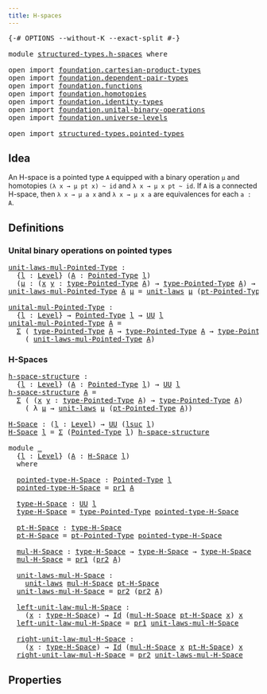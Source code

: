 ```yaml
---
title: H-spaces
---
```


<pre class="Agda"><a id="34" class="Symbol">{-#</a> <a id="38" class="Keyword">OPTIONS</a> <a id="46" class="Pragma">--without-K</a> <a id="58" class="Pragma">--exact-split</a> <a id="72" class="Symbol">#-}</a>

<a id="77" class="Keyword">module</a> <a id="84" href="structured-types.h-spaces.html" class="Module">structured-types.h-spaces</a> <a id="110" class="Keyword">where</a>

<a id="117" class="Keyword">open</a> <a id="122" class="Keyword">import</a> <a id="129" href="foundation.cartesian-product-types.html" class="Module">foundation.cartesian-product-types</a>
<a id="164" class="Keyword">open</a> <a id="169" class="Keyword">import</a> <a id="176" href="foundation.dependent-pair-types.html" class="Module">foundation.dependent-pair-types</a>
<a id="208" class="Keyword">open</a> <a id="213" class="Keyword">import</a> <a id="220" href="foundation.functions.html" class="Module">foundation.functions</a>
<a id="241" class="Keyword">open</a> <a id="246" class="Keyword">import</a> <a id="253" href="foundation.homotopies.html" class="Module">foundation.homotopies</a>
<a id="275" class="Keyword">open</a> <a id="280" class="Keyword">import</a> <a id="287" href="foundation.identity-types.html" class="Module">foundation.identity-types</a>
<a id="313" class="Keyword">open</a> <a id="318" class="Keyword">import</a> <a id="325" href="foundation.unital-binary-operations.html" class="Module">foundation.unital-binary-operations</a>
<a id="361" class="Keyword">open</a> <a id="366" class="Keyword">import</a> <a id="373" href="foundation.universe-levels.html" class="Module">foundation.universe-levels</a>

<a id="401" class="Keyword">open</a> <a id="406" class="Keyword">import</a> <a id="413" href="structured-types.pointed-types.html" class="Module">structured-types.pointed-types</a>
</pre>
## Idea

An H-space is a pointed type `A` equipped with a binary operation `μ` and homotopies `(λ x → μ pt x) ~ id` and `λ x → μ x pt ~ id`. If `A` is a connected H-space, then `λ x → μ a x` and `λ x → μ x a` are equivalences for each `a : A`.

## Definitions

### Unital binary operations on pointed types

<pre class="Agda"><a id="unit-laws-mul-Pointed-Type"></a><a id="765" href="structured-types.h-spaces.html#765" class="Function">unit-laws-mul-Pointed-Type</a> <a id="792" class="Symbol">:</a>
  <a id="796" class="Symbol">{</a><a id="797" href="structured-types.h-spaces.html#797" class="Bound">l</a> <a id="799" class="Symbol">:</a> <a id="801" href="Agda.Primitive.html#597" class="Postulate">Level</a><a id="806" class="Symbol">}</a> <a id="808" class="Symbol">(</a><a id="809" href="structured-types.h-spaces.html#809" class="Bound">A</a> <a id="811" class="Symbol">:</a> <a id="813" href="structured-types.pointed-types.html#383" class="Function">Pointed-Type</a> <a id="826" href="structured-types.h-spaces.html#797" class="Bound">l</a><a id="827" class="Symbol">)</a>
  <a id="831" class="Symbol">(</a><a id="832" href="structured-types.h-spaces.html#832" class="Bound">μ</a> <a id="834" class="Symbol">:</a> <a id="836" class="Symbol">(</a><a id="837" href="structured-types.h-spaces.html#837" class="Bound">x</a> <a id="839" href="structured-types.h-spaces.html#839" class="Bound">y</a> <a id="841" class="Symbol">:</a> <a id="843" href="structured-types.pointed-types.html#518" class="Function">type-Pointed-Type</a> <a id="861" href="structured-types.h-spaces.html#809" class="Bound">A</a><a id="862" class="Symbol">)</a> <a id="864" class="Symbol">→</a> <a id="866" href="structured-types.pointed-types.html#518" class="Function">type-Pointed-Type</a> <a id="884" href="structured-types.h-spaces.html#809" class="Bound">A</a><a id="885" class="Symbol">)</a> <a id="887" class="Symbol">→</a> <a id="889" href="foundation-core.universe-levels.html#235" class="Primitive">UU</a> <a id="892" href="structured-types.h-spaces.html#797" class="Bound">l</a>
<a id="894" href="structured-types.h-spaces.html#765" class="Function">unit-laws-mul-Pointed-Type</a> <a id="921" href="structured-types.h-spaces.html#921" class="Bound">A</a> <a id="923" href="structured-types.h-spaces.html#923" class="Bound">μ</a> <a id="925" class="Symbol">=</a> <a id="927" href="foundation.unital-binary-operations.html#1113" class="Function">unit-laws</a> <a id="937" href="structured-types.h-spaces.html#923" class="Bound">μ</a> <a id="939" class="Symbol">(</a><a id="940" href="structured-types.pointed-types.html#576" class="Function">pt-Pointed-Type</a> <a id="956" href="structured-types.h-spaces.html#921" class="Bound">A</a><a id="957" class="Symbol">)</a>

<a id="unital-mul-Pointed-Type"></a><a id="960" href="structured-types.h-spaces.html#960" class="Function">unital-mul-Pointed-Type</a> <a id="984" class="Symbol">:</a>
  <a id="988" class="Symbol">{</a><a id="989" href="structured-types.h-spaces.html#989" class="Bound">l</a> <a id="991" class="Symbol">:</a> <a id="993" href="Agda.Primitive.html#597" class="Postulate">Level</a><a id="998" class="Symbol">}</a> <a id="1000" class="Symbol">→</a> <a id="1002" href="structured-types.pointed-types.html#383" class="Function">Pointed-Type</a> <a id="1015" href="structured-types.h-spaces.html#989" class="Bound">l</a> <a id="1017" class="Symbol">→</a> <a id="1019" href="foundation-core.universe-levels.html#235" class="Primitive">UU</a> <a id="1022" href="structured-types.h-spaces.html#989" class="Bound">l</a>
<a id="1024" href="structured-types.h-spaces.html#960" class="Function">unital-mul-Pointed-Type</a> <a id="1048" href="structured-types.h-spaces.html#1048" class="Bound">A</a> <a id="1050" class="Symbol">=</a>
  <a id="1054" href="foundation-core.dependent-pair-types.html#515" class="Record">Σ</a> <a id="1056" class="Symbol">(</a> <a id="1058" href="structured-types.pointed-types.html#518" class="Function">type-Pointed-Type</a> <a id="1076" href="structured-types.h-spaces.html#1048" class="Bound">A</a> <a id="1078" class="Symbol">→</a> <a id="1080" href="structured-types.pointed-types.html#518" class="Function">type-Pointed-Type</a> <a id="1098" href="structured-types.h-spaces.html#1048" class="Bound">A</a> <a id="1100" class="Symbol">→</a> <a id="1102" href="structured-types.pointed-types.html#518" class="Function">type-Pointed-Type</a> <a id="1120" href="structured-types.h-spaces.html#1048" class="Bound">A</a><a id="1121" class="Symbol">)</a>
    <a id="1127" class="Symbol">(</a> <a id="1129" href="structured-types.h-spaces.html#765" class="Function">unit-laws-mul-Pointed-Type</a> <a id="1156" href="structured-types.h-spaces.html#1048" class="Bound">A</a><a id="1157" class="Symbol">)</a>
</pre>
### H-Spaces

<pre class="Agda"><a id="h-space-structure"></a><a id="1186" href="structured-types.h-spaces.html#1186" class="Function">h-space-structure</a> <a id="1204" class="Symbol">:</a>
  <a id="1208" class="Symbol">{</a><a id="1209" href="structured-types.h-spaces.html#1209" class="Bound">l</a> <a id="1211" class="Symbol">:</a> <a id="1213" href="Agda.Primitive.html#597" class="Postulate">Level</a><a id="1218" class="Symbol">}</a> <a id="1220" class="Symbol">(</a><a id="1221" href="structured-types.h-spaces.html#1221" class="Bound">A</a> <a id="1223" class="Symbol">:</a> <a id="1225" href="structured-types.pointed-types.html#383" class="Function">Pointed-Type</a> <a id="1238" href="structured-types.h-spaces.html#1209" class="Bound">l</a><a id="1239" class="Symbol">)</a> <a id="1241" class="Symbol">→</a> <a id="1243" href="foundation-core.universe-levels.html#235" class="Primitive">UU</a> <a id="1246" href="structured-types.h-spaces.html#1209" class="Bound">l</a>
<a id="1248" href="structured-types.h-spaces.html#1186" class="Function">h-space-structure</a> <a id="1266" href="structured-types.h-spaces.html#1266" class="Bound">A</a> <a id="1268" class="Symbol">=</a>
  <a id="1272" href="foundation-core.dependent-pair-types.html#515" class="Record">Σ</a> <a id="1274" class="Symbol">(</a> <a id="1276" class="Symbol">(</a><a id="1277" href="structured-types.h-spaces.html#1277" class="Bound">x</a> <a id="1279" href="structured-types.h-spaces.html#1279" class="Bound">y</a> <a id="1281" class="Symbol">:</a> <a id="1283" href="structured-types.pointed-types.html#518" class="Function">type-Pointed-Type</a> <a id="1301" href="structured-types.h-spaces.html#1266" class="Bound">A</a><a id="1302" class="Symbol">)</a> <a id="1304" class="Symbol">→</a> <a id="1306" href="structured-types.pointed-types.html#518" class="Function">type-Pointed-Type</a> <a id="1324" href="structured-types.h-spaces.html#1266" class="Bound">A</a><a id="1325" class="Symbol">)</a>
    <a id="1331" class="Symbol">(</a> <a id="1333" class="Symbol">λ</a> <a id="1335" href="structured-types.h-spaces.html#1335" class="Bound">μ</a> <a id="1337" class="Symbol">→</a> <a id="1339" href="foundation.unital-binary-operations.html#1113" class="Function">unit-laws</a> <a id="1349" href="structured-types.h-spaces.html#1335" class="Bound">μ</a> <a id="1351" class="Symbol">(</a><a id="1352" href="structured-types.pointed-types.html#576" class="Function">pt-Pointed-Type</a> <a id="1368" href="structured-types.h-spaces.html#1266" class="Bound">A</a><a id="1369" class="Symbol">))</a>

<a id="H-Space"></a><a id="1373" href="structured-types.h-spaces.html#1373" class="Function">H-Space</a> <a id="1381" class="Symbol">:</a> <a id="1383" class="Symbol">(</a><a id="1384" href="structured-types.h-spaces.html#1384" class="Bound">l</a> <a id="1386" class="Symbol">:</a> <a id="1388" href="Agda.Primitive.html#597" class="Postulate">Level</a><a id="1393" class="Symbol">)</a> <a id="1395" class="Symbol">→</a> <a id="1397" href="foundation-core.universe-levels.html#235" class="Primitive">UU</a> <a id="1400" class="Symbol">(</a><a id="1401" href="Agda.Primitive.html#780" class="Primitive">lsuc</a> <a id="1406" href="structured-types.h-spaces.html#1384" class="Bound">l</a><a id="1407" class="Symbol">)</a>
<a id="1409" href="structured-types.h-spaces.html#1373" class="Function">H-Space</a> <a id="1417" href="structured-types.h-spaces.html#1417" class="Bound">l</a> <a id="1419" class="Symbol">=</a> <a id="1421" href="foundation-core.dependent-pair-types.html#515" class="Record">Σ</a> <a id="1423" class="Symbol">(</a><a id="1424" href="structured-types.pointed-types.html#383" class="Function">Pointed-Type</a> <a id="1437" href="structured-types.h-spaces.html#1417" class="Bound">l</a><a id="1438" class="Symbol">)</a> <a id="1440" href="structured-types.h-spaces.html#1186" class="Function">h-space-structure</a>

<a id="1459" class="Keyword">module</a> <a id="1466" href="structured-types.h-spaces.html#1466" class="Module">_</a>
  <a id="1470" class="Symbol">{</a><a id="1471" href="structured-types.h-spaces.html#1471" class="Bound">l</a> <a id="1473" class="Symbol">:</a> <a id="1475" href="Agda.Primitive.html#597" class="Postulate">Level</a><a id="1480" class="Symbol">}</a> <a id="1482" class="Symbol">(</a><a id="1483" href="structured-types.h-spaces.html#1483" class="Bound">A</a> <a id="1485" class="Symbol">:</a> <a id="1487" href="structured-types.h-spaces.html#1373" class="Function">H-Space</a> <a id="1495" href="structured-types.h-spaces.html#1471" class="Bound">l</a><a id="1496" class="Symbol">)</a>
  <a id="1500" class="Keyword">where</a>

  <a id="1509" href="structured-types.h-spaces.html#1509" class="Function">pointed-type-H-Space</a> <a id="1530" class="Symbol">:</a> <a id="1532" href="structured-types.pointed-types.html#383" class="Function">Pointed-Type</a> <a id="1545" href="structured-types.h-spaces.html#1471" class="Bound">l</a>
  <a id="1549" href="structured-types.h-spaces.html#1509" class="Function">pointed-type-H-Space</a> <a id="1570" class="Symbol">=</a> <a id="1572" href="foundation-core.dependent-pair-types.html#605" class="Field">pr1</a> <a id="1576" href="structured-types.h-spaces.html#1483" class="Bound">A</a>

  <a id="1581" href="structured-types.h-spaces.html#1581" class="Function">type-H-Space</a> <a id="1594" class="Symbol">:</a> <a id="1596" href="foundation-core.universe-levels.html#235" class="Primitive">UU</a> <a id="1599" href="structured-types.h-spaces.html#1471" class="Bound">l</a>
  <a id="1603" href="structured-types.h-spaces.html#1581" class="Function">type-H-Space</a> <a id="1616" class="Symbol">=</a> <a id="1618" href="structured-types.pointed-types.html#518" class="Function">type-Pointed-Type</a> <a id="1636" href="structured-types.h-spaces.html#1509" class="Function">pointed-type-H-Space</a>

  <a id="1660" href="structured-types.h-spaces.html#1660" class="Function">pt-H-Space</a> <a id="1671" class="Symbol">:</a> <a id="1673" href="structured-types.h-spaces.html#1581" class="Function">type-H-Space</a>
  <a id="1688" href="structured-types.h-spaces.html#1660" class="Function">pt-H-Space</a> <a id="1699" class="Symbol">=</a> <a id="1701" href="structured-types.pointed-types.html#576" class="Function">pt-Pointed-Type</a> <a id="1717" href="structured-types.h-spaces.html#1509" class="Function">pointed-type-H-Space</a>

  <a id="1741" href="structured-types.h-spaces.html#1741" class="Function">mul-H-Space</a> <a id="1753" class="Symbol">:</a> <a id="1755" href="structured-types.h-spaces.html#1581" class="Function">type-H-Space</a> <a id="1768" class="Symbol">→</a> <a id="1770" href="structured-types.h-spaces.html#1581" class="Function">type-H-Space</a> <a id="1783" class="Symbol">→</a> <a id="1785" href="structured-types.h-spaces.html#1581" class="Function">type-H-Space</a>
  <a id="1800" href="structured-types.h-spaces.html#1741" class="Function">mul-H-Space</a> <a id="1812" class="Symbol">=</a> <a id="1814" href="foundation-core.dependent-pair-types.html#605" class="Field">pr1</a> <a id="1818" class="Symbol">(</a><a id="1819" href="foundation-core.dependent-pair-types.html#617" class="Field">pr2</a> <a id="1823" href="structured-types.h-spaces.html#1483" class="Bound">A</a><a id="1824" class="Symbol">)</a>

  <a id="1829" href="structured-types.h-spaces.html#1829" class="Function">unit-laws-mul-H-Space</a> <a id="1851" class="Symbol">:</a>
    <a id="1857" href="foundation.unital-binary-operations.html#1113" class="Function">unit-laws</a> <a id="1867" href="structured-types.h-spaces.html#1741" class="Function">mul-H-Space</a> <a id="1879" href="structured-types.h-spaces.html#1660" class="Function">pt-H-Space</a>
  <a id="1892" href="structured-types.h-spaces.html#1829" class="Function">unit-laws-mul-H-Space</a> <a id="1914" class="Symbol">=</a> <a id="1916" href="foundation-core.dependent-pair-types.html#617" class="Field">pr2</a> <a id="1920" class="Symbol">(</a><a id="1921" href="foundation-core.dependent-pair-types.html#617" class="Field">pr2</a> <a id="1925" href="structured-types.h-spaces.html#1483" class="Bound">A</a><a id="1926" class="Symbol">)</a>

  <a id="1931" href="structured-types.h-spaces.html#1931" class="Function">left-unit-law-mul-H-Space</a> <a id="1957" class="Symbol">:</a>
    <a id="1963" class="Symbol">(</a><a id="1964" href="structured-types.h-spaces.html#1964" class="Bound">x</a> <a id="1966" class="Symbol">:</a> <a id="1968" href="structured-types.h-spaces.html#1581" class="Function">type-H-Space</a><a id="1980" class="Symbol">)</a> <a id="1982" class="Symbol">→</a> <a id="1984" href="foundation-core.identity-types.html#1767" class="Datatype">Id</a> <a id="1987" class="Symbol">(</a><a id="1988" href="structured-types.h-spaces.html#1741" class="Function">mul-H-Space</a> <a id="2000" href="structured-types.h-spaces.html#1660" class="Function">pt-H-Space</a> <a id="2011" href="structured-types.h-spaces.html#1964" class="Bound">x</a><a id="2012" class="Symbol">)</a> <a id="2014" href="structured-types.h-spaces.html#1964" class="Bound">x</a>
  <a id="2018" href="structured-types.h-spaces.html#1931" class="Function">left-unit-law-mul-H-Space</a> <a id="2044" class="Symbol">=</a> <a id="2046" href="foundation-core.dependent-pair-types.html#605" class="Field">pr1</a> <a id="2050" href="structured-types.h-spaces.html#1829" class="Function">unit-laws-mul-H-Space</a>

  <a id="2075" href="structured-types.h-spaces.html#2075" class="Function">right-unit-law-mul-H-Space</a> <a id="2102" class="Symbol">:</a>
    <a id="2108" class="Symbol">(</a><a id="2109" href="structured-types.h-spaces.html#2109" class="Bound">x</a> <a id="2111" class="Symbol">:</a> <a id="2113" href="structured-types.h-spaces.html#1581" class="Function">type-H-Space</a><a id="2125" class="Symbol">)</a> <a id="2127" class="Symbol">→</a> <a id="2129" href="foundation-core.identity-types.html#1767" class="Datatype">Id</a> <a id="2132" class="Symbol">(</a><a id="2133" href="structured-types.h-spaces.html#1741" class="Function">mul-H-Space</a> <a id="2145" href="structured-types.h-spaces.html#2109" class="Bound">x</a> <a id="2147" href="structured-types.h-spaces.html#1660" class="Function">pt-H-Space</a><a id="2157" class="Symbol">)</a> <a id="2159" href="structured-types.h-spaces.html#2109" class="Bound">x</a>
  <a id="2163" href="structured-types.h-spaces.html#2075" class="Function">right-unit-law-mul-H-Space</a> <a id="2190" class="Symbol">=</a> <a id="2192" href="foundation-core.dependent-pair-types.html#617" class="Field">pr2</a> <a id="2196" href="structured-types.h-spaces.html#1829" class="Function">unit-laws-mul-H-Space</a>
</pre>
## Properties
